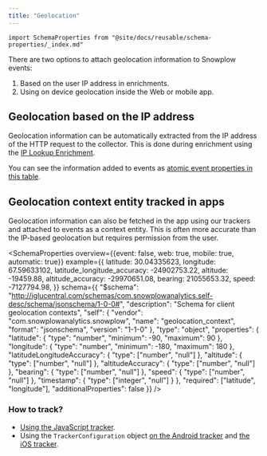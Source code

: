 ```yaml
---
title: "Geolocation"
---
```


```mdx-code-block
import SchemaProperties from "@site/docs/reusable/schema-properties/_index.md"
```

There are two options to attach geolocation information to Snowplow events:

1. Based on the user IP address in enrichments.
2. Using on device geolocation inside the Web or mobile app.

## Geolocation based on the IP address

Geolocation information can be automatically extracted from the IP address of the HTTP request to the collector.
This is done during enrichment using the [IP Lookup Enrichment](/docs/pipeline/enrichments/available-enrichments/ip-lookup-enrichment/index.md).

You can see the information added to events as [atomic event properties in this table](/docs/fundamentals/canonical-event/index.md#location-fields).

## Geolocation context entity tracked in apps

Geolocation information can also be fetched in the app using our trackers and attached to events as a context entity.
This is often more accurate than the IP-based geolocation but requires permission from the user.

<SchemaProperties
  overview={{event: false, web: true, mobile: true, automatic: true}}
  example={{
    latitude: 30.04335623,
    longitude: 67.59633102,
    latitude_longitude_accuracy: -24902753.22,
    altitude: -19459.88,
    altitude_accuracy: -29970651.08,
    bearing: 21055653.32,
    speed: -7127794.98,
  }}
  schema={{ "$schema": "http://iglucentral.com/schemas/com.snowplowanalytics.self-desc/schema/jsonschema/1-0-0#", "description": "Schema for client geolocation contexts", "self": { "vendor": "com.snowplowanalytics.snowplow", "name": "geolocation_context", "format": "jsonschema", "version": "1-1-0" }, "type": "object", "properties": { "latitude": { "type": "number", "minimum": -90, "maximum": 90 }, "longitude": { "type": "number", "minimum": -180, "maximum": 180 }, "latitudeLongitudeAccuracy": { "type": ["number", "null"] }, "altitude": { "type": ["number", "null"] }, "altitudeAccuracy": { "type": ["number", "null"] }, "bearing": { "type": ["number", "null"] }, "speed": { "type": ["number", "null"] }, "timestamp": { "type": ["integer", "null"] } }, "required": ["latitude", "longitude"], "additionalProperties": false }} />

### How to track?

* [Using the JavaScript tracker](/docs/sources/trackers/web-trackers/tracker-setup/initialization-options/index.md#geolocation-context).
* Using the `TrackerConfiguration` object [on the Android tracker](https://snowplow.github.io/snowplow-android-tracker/snowplow-android-tracker/com.snowplowanalytics.snowplow.configuration/-tracker-configuration/geo-location-context.html) and [the iOS tracker](https://snowplow.github.io/snowplow-ios-tracker/documentation/snowplowtracker/trackerconfiguration/geolocationcontext(_:)).
